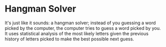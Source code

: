 # Hangman Solver
It's just like it sounds: a hangman solver; instead of you guessing a word picked by the computer, the computer tries to guess a word picked by you. It uses statistical analysis of the most likely letters given the previous history of letters picked to make the best possible next guess.
